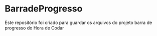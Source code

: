 # BarradeProgresso
 Este repositório foi criado para guardar os arquivos do projeto barra de progresso do Hora de Codar

